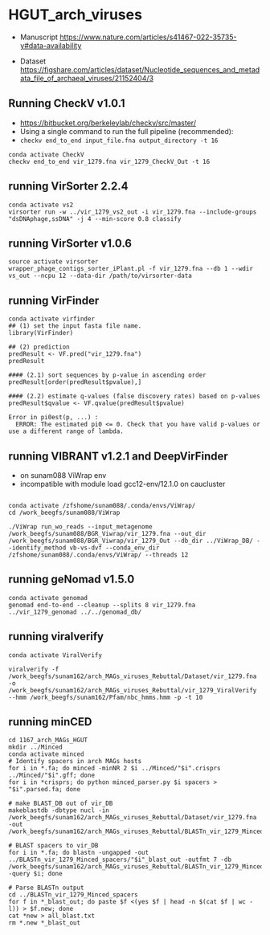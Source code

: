 # HGUT_arch_viruses

- Manuscript https://www.nature.com/articles/s41467-022-35735-y#data-availability

- Dataset https://figshare.com/articles/dataset/Nucleotide_sequences_and_metadata_file_of_archaeal_viruses/21152404/3

## Running CheckV v1.0.1
- https://bitbucket.org/berkeleylab/checkv/src/master/
- Using a single command to run the full pipeline (recommended):
- `checkv end_to_end input_file.fna output_directory -t 16`
```
conda activate CheckV
checkv end_to_end vir_1279.fna vir_1279_CheckV_Out -t 16
```

## running VirSorter 2.2.4
```
conda activate vs2
virsorter run -w ../vir_1279_vs2_out -i vir_1279.fna --include-groups "dsDNAphage,ssDNA" -j 4 --min-score 0.8 classify
```
## running VirSorter v1.0.6
```
source activate virsorter
wrapper_phage_contigs_sorter_iPlant.pl -f vir_1279.fna --db 1 --wdir vs_out --ncpu 12 --data-dir /path/to/virsorter-data
```
## running VirFinder
```
conda activate virfinder
## (1) set the input fasta file name. 
library(VirFinder)

## (2) prediction
predResult <- VF.pred("vir_1279.fna")
predResult

#### (2.1) sort sequences by p-value in ascending order
predResult[order(predResult$pvalue),]

#### (2.2) estimate q-values (false discovery rates) based on p-values
predResult$qvalue <- VF.qvalue(predResult$pvalue)

Error in pi0est(p, ...) : 
  ERROR: The estimated pi0 <= 0. Check that you have valid p-values or use a different range of lambda.

```
## running VIBRANT v1.2.1 and DeepVirFinder
- on sunam088 ViWrap env
- incompatible with module load gcc12-env/12.1.0 on caucluster
```

conda activate /zfshome/sunam088/.conda/envs/ViWrap/
cd /work_beegfs/sunam088/ViWrap

./ViWrap run_wo_reads --input_metagenome /work_beegfs/sunam088/BGR_Viwrap/vir_1279.fna --out_dir /work_beegfs/sunam088/BGR_Viwrap/vir_1279_Out --db_dir ../ViWrap_DB/ --identify_method vb-vs-dvf --conda_env_dir /zfshome/sunam088/.conda/envs/ViWrap/ --threads 12
```

## running geNomad v1.5.0
```
conda activate genomad
genomad end-to-end --cleanup --splits 8 vir_1279.fna ../vir_1279_genomad ../../genomad_db/
```
## running viralverify
```
conda activate ViralVerify

viralverify -f /work_beegfs/sunam162/arch_MAGs_viruses_Rebuttal/Dataset/vir_1279.fna -o /work_beegfs/sunam162/arch_MAGs_viruses_Rebuttal/vir_1279_ViralVerify --hmm /work_beegfs/sunam162/Pfam/nbc_hmms.hmm -p -t 10
```

## running minCED
```
cd 1167_arch_MAGs_HGUT
mkdir ../Minced
conda activate minced
# Identify spacers in arch MAGs hosts
for i in *.fa; do minced -minNR 2 $i ../Minced/"$i".crisprs ../Minced/"$i".gff; done
for i in *crisprs; do python minced_parser.py $i spacers > "$i".parsed.fa; done

# make BLAST_DB out of vir_DB
makeblastdb -dbtype nucl -in /work_beegfs/sunam162/arch_MAGs_viruses_Rebuttal/Dataset/vir_1279.fna -out /work_beegfs/sunam162/arch_MAGs_viruses_Rebuttal/BLASTn_vir_1279_Minced_spacers/vir_1279_DB

# BLAST spacers to vir_DB
for i in *.fa; do blastn -ungapped -out ../BLASTn_vir_1279_Minced_spacers/"$i"_blast_out -outfmt 7 -db /work_beegfs/sunam162/arch_MAGs_viruses_Rebuttal/BLASTn_vir_1279_Minced_spacers/vir_1279_DB -query $i; done

# Parse BLASTn output
cd ../BLASTn_vir_1279_Minced_spacers
for f in *_blast_out; do paste $f <(yes $f | head -n $(cat $f | wc -l)) > $f.new; done
cat *new > all_blast.txt
rm *.new *_blast_out
```
